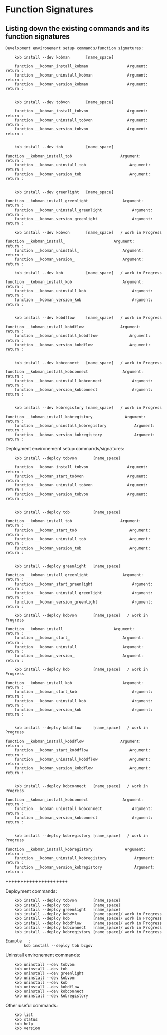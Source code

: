 
# Function Signatures

## Listing down the existing commands and its function signatures
	
	Development environement setup commands/function signatures:
       
        kob install --dev kobman       [name_space]       
        
        function __kobman_install_kobman             	 Argument:             return :
        function __kobman_uninstall_kobman           	 Argument:             return :
        function __kobman_version_kobman             	 Argument:             return :
        
       
        kob install --dev tobvon       [name_space]       
        
        function __kobman_install_tobvon             	 Argument:             return :
        function __kobman_uninstall_tobvon           	 Argument:             return :
        function __kobman_version_tobvon             	 Argument:             return :
        
        
        kob install --dev tob          [name_space]
	
	function __kobman_install_tob               	  Argument:             return :
        function __kobman_uninstall_tob             	  Argument:             return :
        function __kobman_version_tob               	  Argument:             return :
	
	
        kob install --dev greenlight   [name_space]
	
	function __kobman_install_greenlight               Argument:             return :
        function __kobman_uninstall_greenlight             Argument:             return :
        function __kobman_version_greenlight               Argument:             return :
	
        kob install --dev kobvon       [name_space]   / work in Progress
	
	function __kobman_install_               	   Argument:             return :
        function __kobman_uninstall_             	   Argument:             return :
        function __kobman_version_               	   Argument:             return :
	
        kob install --dev kob          [name_space]   / work in Progress
	
	function __kobman_install_kob               	   Argument:             return :
        function __kobman_uninstall_kob             	   Argument:             return :
        function __kobman_version_kob               	   Argument:             return :
	
	
        kob install --dev kobdflow     [name_space]   / work in Progress
	
	function __kobman_install_kobdflow                Argument:             return :
        function __kobman_uninstall_kobdflow              Argument:             return :
        function __kobman_version_kobdflow                Argument:             return :
	
	
        kob install --dev kobconnect   [name_space]   / work in Progress 
	
	function __kobman_install_kobconnect               Argument:             return :
        function __kobman_uninstall_kobconnect             Argument:             return :
        function __kobman_version_kobconnect               Argument:             return :
	
	
        kob install --dev kobregistory [name_space]   / work in Progress
	
	function __kobman_install_kobregistory              Argument:             return :
        function __kobman_uninstall_kobregistory            Argument:             return :
        function __kobman_version_kobregistory              Argument:             return :



Deployment environement setup commands/signatures:
       
        kob install --deploy tobvon       [name_space]       
        
        function __kobman_install_tobvon             	 Argument:             return :
        function __kobman_start_tobvon               	 Argument:             return :
        function __kobman_uninstall_tobvon           	 Argument:             return :
        function __kobman_version_tobvon             	 Argument:             return :
        
        
        kob install --deploy tob          [name_space]
	
	function __kobman_install_tob               	  Argument:             return :
        function __kobman_start_tob                 	  Argument:             return :
        function __kobman_uninstall_tob             	  Argument:             return :
        function __kobman_version_tob               	  Argument:             return :
	
	
        kob install --deploy greenlight   [name_space]
	
	function __kobman_install_greenlight               Argument:             return :
        function __kobman_start_greenlight                 Argument:             return :
        function __kobman_uninstall_greenlight             Argument:             return :
        function __kobman_version_greenlight               Argument:             return :
	
        kob install --deploy kobvon       [name_space]   / work in Progress
	
	function __kobman_install_               	   Argument:             return :
        function __kobman_start_                 	   Argument:             return :
        function __kobman_uninstall_             	   Argument:             return :
        function __kobman_version_               	   Argument:             return :
	
        kob install --deploy kob          [name_space]   / work in Progress
	
	function __kobman_install_kob               	   Argument:             return :
        function __kobman_start_kob                 	   Argument:             return :
        function __kobman_uninstall_kob             	   Argument:             return :
        function __kobman_version_kob               	   Argument:             return :
	
	
        kob install --deploy kobdflow     [name_space]   / work in Progress
	
	function __kobman_install_kobdflow                Argument:             return :
        function __kobman_start_kobdflow                  Argument:             return :
        function __kobman_uninstall_kobdflow              Argument:             return :
        function __kobman_version_kobdflow                Argument:             return :
	
	
        kob install --deploy kobconnect   [name_space]   / work in Progress 
	
	function __kobman_install_kobconnect               Argument:             return :
        function __kobman_uninstall_kobconnect             Argument:             return :
        function __kobman_version_kobconnect               Argument:             return :
	
	
        kob install --deploy kobregistory [name_space]   / work in Progress
	
	function __kobman_install_kobregistory              Argument:             return :
        function __kobman_uninstall_kobregistory            Argument:             return :
        function __kobman_version_kobregistory              Argument:             return :

+++++++++++++++++++++


        
Deployment commands:
        
        kob install --deploy tobvon       [name_space]       
        kob install --deploy tob          [name_space]
        kob install --deploy greenlight   [name_space]
        kob install --deploy kobvon       [name_space]/ work in Progress
        kob install --deploy kob          [name_space]/ work in Progress
        kob install --deploy kobdflow     [name_space]/ work in Progress
        kob install --deploy kobconnect   [name_space]/ work in Progress        
        kob install --deploy kobregistory [name_space]/ work in Progress
        
	Example   :
            kob install --deploy tob bcgov
Uninstall environement  commands:
       
        kob uninstall --dev tobvon             
        kob uninstall --dev tob         
        kob uninstall --dev greenlight  
        kob uninstall --dev kobvon       
        kob uninstall --dev kob          
        kob uninstall --dev kobdflow     
        kob uninstall --dev kobconnect           
        kob uninstall --dev kobregistory 

                
        
Other useful commands:        
  
             
        kob list
        kob status        
        kob help     
        kob version     
